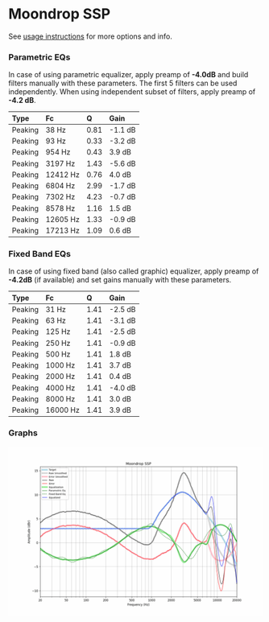 # Moondrop SSP
See [usage instructions](https://github.com/jaakkopasanen/AutoEq#usage) for more options and info.

### Parametric EQs
In case of using parametric equalizer, apply preamp of **-4.0dB** and build filters manually
with these parameters. The first 5 filters can be used independently.
When using independent subset of filters, apply preamp of **-4.2 dB**.

| Type    | Fc       |    Q | Gain    |
|:--------|:---------|:-----|:--------|
| Peaking | 38 Hz    | 0.81 | -1.1 dB |
| Peaking | 93 Hz    | 0.33 | -3.2 dB |
| Peaking | 954 Hz   | 0.43 | 3.9 dB  |
| Peaking | 3197 Hz  | 1.43 | -5.6 dB |
| Peaking | 12412 Hz | 0.76 | 4.0 dB  |
| Peaking | 6804 Hz  | 2.99 | -1.7 dB |
| Peaking | 7302 Hz  | 4.23 | -0.7 dB |
| Peaking | 8578 Hz  | 1.16 | 1.5 dB  |
| Peaking | 12605 Hz | 1.33 | -0.9 dB |
| Peaking | 17213 Hz | 1.09 | 0.6 dB  |

### Fixed Band EQs
In case of using fixed band (also called graphic) equalizer, apply preamp of **-4.2dB**
(if available) and set gains manually with these parameters.

| Type    | Fc       |    Q | Gain    |
|:--------|:---------|:-----|:--------|
| Peaking | 31 Hz    | 1.41 | -2.5 dB |
| Peaking | 63 Hz    | 1.41 | -3.1 dB |
| Peaking | 125 Hz   | 1.41 | -2.5 dB |
| Peaking | 250 Hz   | 1.41 | -0.9 dB |
| Peaking | 500 Hz   | 1.41 | 1.8 dB  |
| Peaking | 1000 Hz  | 1.41 | 3.7 dB  |
| Peaking | 2000 Hz  | 1.41 | 0.4 dB  |
| Peaking | 4000 Hz  | 1.41 | -4.0 dB |
| Peaking | 8000 Hz  | 1.41 | 3.0 dB  |
| Peaking | 16000 Hz | 1.41 | 3.9 dB  |

### Graphs
![](./Moondrop%20SSP.png)